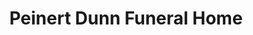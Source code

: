 ---
title: "Peinert Dunn Funeral Home"
url: /whitehouse/peinert-dunn-funeral-home/
shop: Bestattungen
---